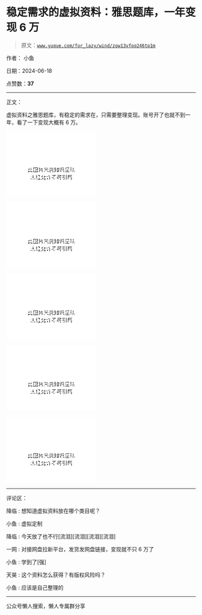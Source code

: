 # 稳定需求的虚拟资料：雅思题库，一年变现 6 万

> 原文：[`www.yuque.com/for_lazy/wind/zow13vfoq246tp1m`](https://www.yuque.com/for_lazy/wind/zow13vfoq246tp1m)

作者： 小鱼

日期：2024-06-18

点赞数：**37**

* * *

正文：

虚拟资料之雅思题库，有稳定的需求在，只需要整理变现。账号开了也就不到一年，看了一下变现大概有 6 万。

![](img/c4bd13b83c7945b2ad49b87eb4cbce79.png "None")

![](img/ec80e07bbc591248932940bdf10bbccd.png "None")

![](img/fd3942cadd1f4f186d5138f87910abd8.png "None")

![](img/005ba195ceb5279f0062ea179b3fc0ae.png "None")

![](img/2f509030bb017b43c83de68c3970d6e3.png "None")

* * *

评论区：

降临 : 想知道虚拟资料放在哪个类目呢？

小鱼 : 虚拟定制

降临 : 今天放了也不行[流泪][流泪][流泪][流泪]

一网 : 对接网盘拉新平台，发货发网盘链接，变现就不只 6 万了

小鱼 : 学到了[强]

天昊 : 这个资料怎么获得？有版权风险吗？

小鱼 : 应该是自己整理的

* * *

公众号懒人搜索，懒人专属群分享